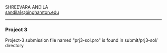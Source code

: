 
SHREEVARA ANDILA <br>
sandila1@binghamton.edu 
<hr>

<h3> Project 3 </h3>

Project-3 submission file named "prj3-sol.pro" is found in submit/prj3-sol/ directory
